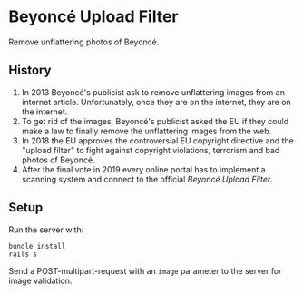 # Beyoncé Upload Filter

Remove unflattering photos of Beyoncé.

## History

1. In 2013 Beyoncé's publicist ask to remove unflattering images from an internet article. Unfortunately, once they are on the internet, they are on the internet.
3. To get rid of the images, Beyoncé's publicist asked the EU if they could make a law to finally remove the unflattering images from the web. 
4. In 2018 the EU approves the controversial EU copyright directive and the "upload filter" to fight against copyright violations, terrorism and bad photos of Beyoncé.
5. After the final vote in 2019 every online portal has to implement a scanning system and connect to the official *Beyoncé Upload Filter*.

## Setup

Run the server with:
```
bundle install
rails s
```

Send a POST-multipart-request with an `image` parameter to the server for image validation. 
